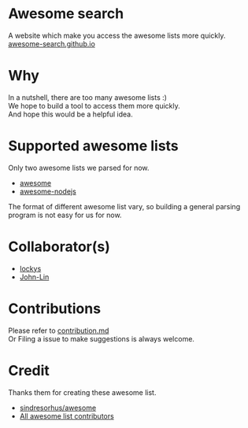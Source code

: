 Awesome search
==
A website which make you access the awesome lists more quickly.
[awesome-search.github.io](awesome-search.github.io)

Why
==
In a nutshell, there are too many awesome lists :)  
We hope to build a tool to access them more quickly.  
And hope this would be a helpful idea.

Supported awesome lists
==
Only two awesome lists we parsed for now.
- [awesome](https://github.com/sindresorhus/awesome)
- [awesome-nodejs](https://github.com/sindresorhus/awesome-nodejs)

The format of different awesome list vary, so building a general parsing program is not easy for us for now.

Collaborator(s)
==
- [lockys](https://github.com/lockys)
- [John-Lin](https://github.com/John-Lin)

Contributions
==
Please refer to [contribution.md](contribution.md)  
Or Filing a issue to make suggestions is always welcome.

Credit
==
Thanks them for creating these awesome list.
- [sindresorhus/awesome](https://github.com/sindresorhus/awesome)  
- [All awesome list contributors](https://github.com/sindresorhus/awesome/graphs/contributors)
